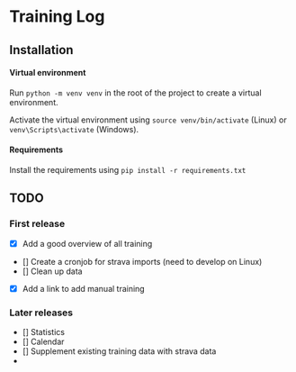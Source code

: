 # Training Log

## Installation

#### Virtual environment
Run `python -m venv venv` in the root of the project to create a virtual environment.

Activate the virtual environment using `source venv/bin/activate` (Linux) or 
`venv\Scripts\activate` (Windows).

#### Requirements
Install the requirements using `pip install -r requirements.txt`



## TODO
### First release
- [x] Add a good overview of all training
- [] Create a cronjob for strava imports (need to develop on Linux)
- [] Clean up data
- [x] Add a link to add manual training

### Later releases
- [] Statistics 
- [] Calendar
- [] Supplement existing training data with strava data
- 